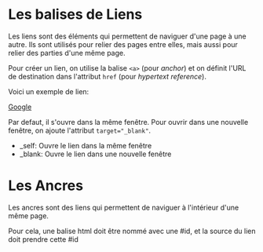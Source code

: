 <div w-full h-full>
    <div>
        <h1 w-90 pb-4 text-gradient-html font-mono text-2xl>Les balises de Liens</h1>
    </div>
    <p>
        Les liens sont des éléments qui permettent de naviguer d'une page à une autre. Ils sont utilisés pour relier des pages entre elles, mais aussi pour relier des parties d'une même page.
    </p>
    <p pb-4>
        Pour créer un lien, on utilise la balise <code>&lt;a&gt;</code> (pour <em>anchor</em>) et on définit l'URL de destination dans l'attribut <code>href</code> (pour <em>hypertext reference</em>).
    </p>
    <p>
        Voici un exemple de lien:
    </p>
    <div>
        <a href="https://www.google.com" text-amber>Google</a>
    </div>
    <p pb-4 pt-4>
       Par defaut, il s'ouvre dans la même fenêtre. Pour ouvrir dans une nouvelle fenêtre, on ajoute l'attribut <code>target="_blank"</code>.
    </p>
    <ul>
        <li>
            _self: Ouvre le lien dans la même fenêtre
        </li>
        <li>
            _blank: Ouvre le lien dans une nouvelle fenêtre
        </li>
    </ul>
<h1 text-xl text-gradient-html pt-4>Les Ancres</h1>
<p>
    Les ancres sont des liens qui permettent de naviguer à l'intérieur d'une même page. 
</p>
<p pb-4>
    Pour cela, une balise html doit être nommé avec une #id, et la source du lien doit prendre cette #id
</p>

</div>